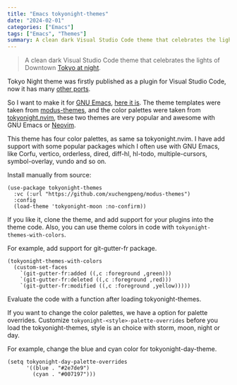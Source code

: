 ```yaml
---
title: "Emacs tokyonight-themes"
date: "2024-02-01"
categories: ["Emacs"]
tags: ["Emacs", "Themes"]
summary: A clean dark Visual Studio Code theme that celebrates the lights of Downtown Tokyo at night.
---
```


> A clean dark Visual Studio Code theme that celebrates the lights of Downtown [Tokyo at night](https://www.google.com/search?q=tokyo+night&newwindow=1&sxsrf=ACYBGNRiOGCstG_Xohb8CgG5UGwBRpMIQg:1571032079139&source=lnms&tbm=isch&sa=X&ved=0ahUKEwiayIfIhpvlAhUGmuAKHbfRDaIQ_AUIEigB&biw=1280&bih=666&dpr=2).

Tokyo Night theme was firstly published as a plugin for Visual Studio Code, now it has many [other ports](https://github.com/enkia/tokyo-night-vscode-theme#other-ports).

So I want to make it for [GNU Emacs](https://www.gnu.org/software/emacs/), [here it is](https://github.com/xuchengpeng/tokyonight-themes). The theme templates were taken from [modus-themes](https://github.com/protesilaos/modus-themes), and the color palettes were taken from [tokyonight.nvim](https://github.com/folke/tokyonight.nvim), these two themes are very popular and awesome with GNU Emacs or [Neovim](https://github.com/neovim/neovim).

This theme has four color palettes, as same sa tokyonight.nvim. I have add support with some popular packages which I often use with GNU Emacs, like Corfu, vertico, orderless, dired, diff-hl, hl-todo, multiple-cursors, symbol-overlay, vundo and so on.

Install manually from source:

```emacs-lisp
(use-package tokyonight-themes
  :vc (:url "https://github.com/xuchengpeng/modus-themes")
  :config
  (load-theme 'tokyonight-moon :no-confirm))
```

If you like it, clone the theme, and add support for your plugins into the theme code. Also, you can use theme colors in code with `tokyonight-themes-with-colors`.

For example, add support for git-gutter-fr package.

```emacs-lisp
(tokyonight-themes-with-colors
  (custom-set-faces
    `(git-gutter-fr:added ((,c :foreground ,green)))
    `(git-gutter-fr:deleted ((,c :foreground ,red)))
    `(git-gutter-fr:modified ((,c :foreground ,yellow)))))
```

Evaluate the code with a function after loading tokyonight-themes.

If you want to change the color palettes, we have a option for palette overrides. Customize `tokyonight-<style>-palette-overrides` before you load the tokyonight-themes, style is an choice with storm, moon, night or day.

For example, change the blue and cyan color for tokyonight-day-theme.

```emacs-lisp
(setq tokyonight-day-palette-overrides
      '((blue . "#2e7de9")
        (cyan . "#007197")))
```

